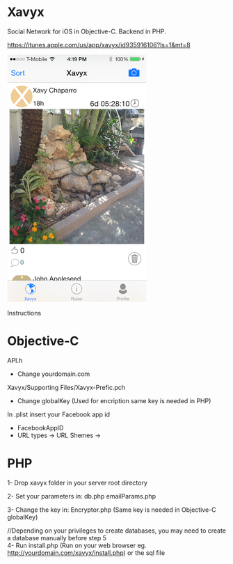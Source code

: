 # Xavyx
Social Network for iOS in Objective-C. Backend in PHP.

https://itunes.apple.com/us/app/xavyx/id935916106?ls=1&mt=8

![Week selector](https://raw.githubusercontent.com/cxca/Xavyx/master/AppImg.png)

Instructions

Objective-C
========
API.h
- Change yourdomain.com

Xavyx/Supporting Files/Xavyx-Prefic.pch
- Change globalKey (Used for encription same key is needed in PHP)

In .plist insert your Facebook app id
- FacebookAppID <FacebookAppID>
- URL types ->  URL Shemes -> <FacebookAppID>


PHP
========
1- Drop xavyx folder in your server root directory

2- Set your parameters in:
	db.php
	emailParams.php
	
3- Change the key in:
	Encryptor.php (Same key is needed in Objective-C globalKey)
	
  //Depending on your privileges to create databases, you may need to create a database manually before step 5	
4- Run install.php (Run on your web browser eg. http://yourdomain.com/xavyx/install.php) or the sql file
